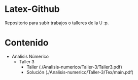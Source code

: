 # Latex-Github
Repositorio para subir trabajos o talleres de la U :p.

# Contenido
- Análisis Númerico
    - Taller 3
        - Taller (./Analisis-numerico/Taller-3/Taller3.pdf)
        - Solución (./Analisis-numerico/Taller-3/Tex/main.pdf)
